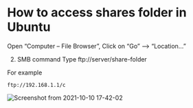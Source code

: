# How to access shares folder in Ubuntu

Open “Computer – File Browser”, Click on “Go” –> “Location…”

2. SMB command
Type ftp://server/share-folder

For example
```shell
ftp://192.168.1.1/c
```

![Screenshot from 2021-10-10 17-42-02](https://user-images.githubusercontent.com/21187699/136719125-c037dffe-4252-4e86-9657-3d7ccf5268e1.png)